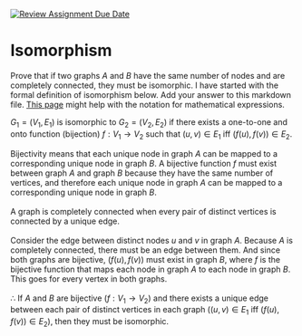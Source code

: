 [![Review Assignment Due Date](https://classroom.github.com/assets/deadline-readme-button-24ddc0f5d75046c5622901739e7c5dd533143b0c8e959d652212380cedb1ea36.svg)](https://classroom.github.com/a/ppBU16qM)
# Isomorphism

Prove that if two graphs $A$ and $B$ have the same number of nodes and are
completely connected, they must be isomorphic. I have started with the formal
definition of isomorphism below. Add your answer to this markdown file. [This
page](https://docs.github.com/en/get-started/writing-on-github/working-with-advanced-formatting/writing-mathematical-expressions)
might help with the notation for mathematical expressions.

$G_1=(V_1 , E_1)$ is isomorphic to $G_2 = (V_2, E_2)$ if there exists a
one-to-one and onto function (bijection) $f: V_1 \rightarrow V_2$ such that $(u,v)
\in E_1$ iff $(f(u),f(v)) \in E_2$.


Bijectivity means that each unique node in graph $A$ can be mapped to a corresponding unique node in graph $B$. A bijective function $f$ must exist between graph $A$ and graph $B$ because they have the same number of vertices, and therefore each unique node in graph $A$ can be mapped to a corresponding unique node in graph $B$. <br><br>
A graph is completely connected when every pair of distinct vertices is connected by a unique edge. <br><br>
Consider the edge between distinct nodes $u$ and $v$ in graph $A$. Because $A$ is completely connected, there must be an edge between them. And since both graphs are bijective, $(f(u), f(v))$ must exist in graph $B$, where $f$ is the bijective function that maps each node in graph $A$ to each node in graph $B$. This goes for every vertex in both graphs.<br><br>
$\therefore$ If $A$ and $B$ are bijective $(f: V_1 \rightarrow V_2)$  and there exists a unique edge between each pair of distinct vertices in each graph $((u,v) \in E_1$ iff $(f(u),f(v)) \in E_2)$, then they must be isomorphic.




